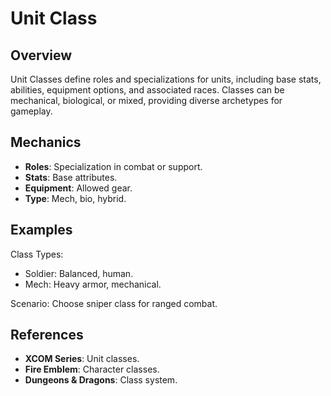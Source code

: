 # Unit Class

## Overview
Unit Classes define roles and specializations for units, including base stats, abilities, equipment options, and associated races. Classes can be mechanical, biological, or mixed, providing diverse archetypes for gameplay.

## Mechanics
- **Roles**: Specialization in combat or support.
- **Stats**: Base attributes.
- **Equipment**: Allowed gear.
- **Type**: Mech, bio, hybrid.

## Examples

Class Types:
- Soldier: Balanced, human.
- Mech: Heavy armor, mechanical.

Scenario: Choose sniper class for ranged combat.

## References
- **XCOM Series**: Unit classes.
- **Fire Emblem**: Character classes.
- **Dungeons & Dragons**: Class system.